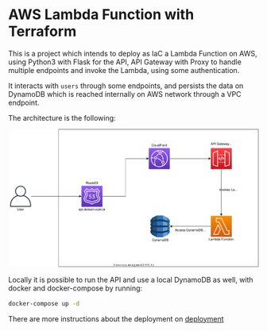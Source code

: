 # AWS Lambda Function with Terraform

This is a project which intends to deploy as IaC a Lambda Function on AWS,
using Python3 with Flask for the API, API Gateway with Proxy to handle multiple endpoints and invoke the Lambda, using some authentication.

It interacts with `users` through some endpoints, and persists the data on DynamoDB which is reached internally on AWS network through a VPC endpoint.

The architecture is the following:

![architecture](./images/architecture.svg)

Locally it is possible to run the API and use a local DynamoDB as well, with docker and docker-compose by running:

```bash
docker-compose up -d
```

There are more instructions about the deployment on [deployment](./terraform/README.md)
